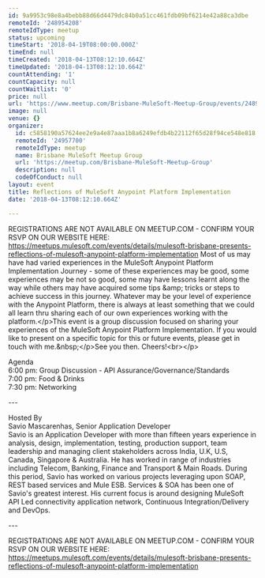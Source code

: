 ```yaml
---
id: 9a9953c98e8a4bebb88d66d4479dc84b0a51cc461fdb09bf6214e42a88ca3dbe
remoteId: '248954208'
remoteIdType: meetup
status: upcoming
timeStart: '2018-04-19T08:00:00.000Z'
timeEnd: null
timeCreated: '2018-04-13T08:12:10.664Z'
timeUpdated: '2018-04-13T08:12:10.664Z'
countAttending: '1'
countCapacity: null
countWaitlist: '0'
price: null
url: 'https://www.meetup.com/Brisbane-MuleSoft-Meetup-Group/events/248954208/'
image: null
venue: {}
organizer:
  id: c5858190a57624ee2e9a4e87aaa1b8a6249efdb4b22112f65d28f94ce548e818
  remoteId: '24957700'
  remoteIdType: meetup
  name: Brisbane MuleSoft Meetup Group
  url: 'https://meetup.com/Brisbane-MuleSoft-Meetup-Group'
  description: null
  codeOfConduct: null
layout: event
title: Reflections of MuleSoft Anypoint Platform Implementation
date: '2018-04-13T08:12:10.664Z'

---
```

<p>REGISTRATIONS ARE NOT AVAILABLE ON MEETUP.COM - CONFIRM YOUR RSVP ON OUR WEBSITE HERE:<br/><a href="https://meetups.mulesoft.com/events/details/mulesoft-brisbane-presents-reflections-of-mulesoft-anypoint-platform-implementation" class="linkified">https://meetups.mulesoft.com/events/details/mulesoft-brisbane-presents-reflections-of-mulesoft-anypoint-platform-implementation</a> Most of us may have had varied experiences in the MuleSoft Anypoint Platform Implementation Journey - some of these experiences may be good, some experiences may be not so good, some may have lessons learnt along the way while others may have acquired some tips &amp;amp; tricks or steps to achieve success in this journey. Whatever may be your level of experience with the Anypoint Platform, there is always at least something that we could all learn thru sharing each of our own experiences working with the platform.&lt;/p&gt;This event is a group discussion focused on sharing your experiences of the MuleSoft Anypoint Platform Implementation. If you would like to present on a specific topic for this or future events, please get in touch with me.&amp;nbsp;&lt;/p&gt;See you then. Cheers!&lt;br&gt;&lt;/p&gt;</p> <p>Agenda<br/>6:00 pm: Group Discussion - API Assurance/Governance/Standards<br/>7:00 pm: Food &amp; Drinks<br/>7:30 pm: Networking</p> <p>---</p> <p>Hosted By<br/>Savio Mascarenhas, Senior Application Developer<br/>Savio is an Application Developer with more than fifteen years experience in analysis, design, implementation, testing, production support, team leadership and managing client stakeholders across India, U.K, U.S, Canada, Singapore &amp; Australia. He has worked in range of industries including Telecom, Banking, Finance and Transport &amp; Main Roads. During this period, Savio has worked on various projects leveraging upon SOAP, REST based services and Mule ESB. Services &amp; SOA has been one of Savio's greatest interest. His current focus is around designing MuleSoft API Led connectivity application network, Continuous Integration/Delivery and DevOps.</p> <p>---</p> <p>REGISTRATIONS ARE NOT AVAILABLE ON MEETUP.COM - CONFIRM YOUR RSVP ON OUR WEBSITE HERE:<br/><a href="https://meetups.mulesoft.com/events/details/mulesoft-brisbane-presents-reflections-of-mulesoft-anypoint-platform-implementation" class="linkified">https://meetups.mulesoft.com/events/details/mulesoft-brisbane-presents-reflections-of-mulesoft-anypoint-platform-implementation</a></p>
